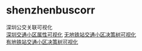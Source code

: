# shenzhenbuscorr
深圳公交关联可视化  
[深圳交通小区属性可视化](index.html]) 
[无地铁站交通小区决策树可视化](shenzhen2.html)  
[有地铁站交通小区决策树可视化](shenzhen2.html)  